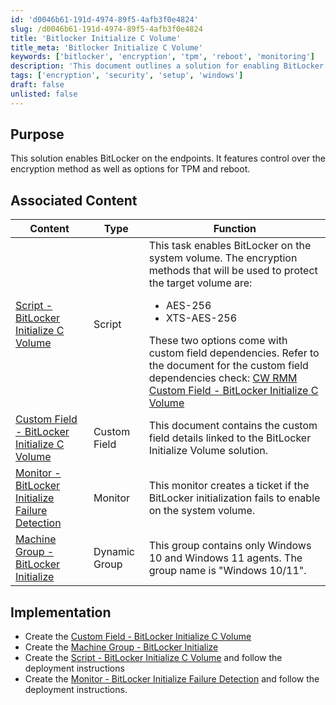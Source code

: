 ```yaml
---
id: 'd0046b61-191d-4974-89f5-4afb3f0e4824'
slug: /d0046b61-191d-4974-89f5-4afb3f0e4824
title: 'Bitlocker Initialize C Volume'
title_meta: 'Bitlocker Initialize C Volume'
keywords: ['bitlocker', 'encryption', 'tpm', 'reboot', 'monitoring']
description: 'This document outlines a solution for enabling BitLocker on endpoints, including options for encryption methods and TPM control. It includes associated content such as scripts, custom fields, and monitors to ensure effective deployment and management of BitLocker encryption.'
tags: ['encryption', 'security', 'setup', 'windows']
draft: false
unlisted: false
---
```


## Purpose

This solution enables BitLocker on the endpoints. It features control over the encryption method as well as options for TPM and reboot.

## Associated Content

| Content                                                                                   | Type         | Function                                                                                                                                                                                                                          |
|-------------------------------------------------------------------------------------------|--------------|-----------------------------------------------------------------------------------------------------------------------------------------------------------------------------------------------------------------------------------|
| [Script - BitLocker Initialize C Volume](/docs/d920b865-7887-41b6-9fcd-b4802832d2a9) | Script       | This task enables BitLocker on the system volume. The encryption methods that will be used to protect the target volume are:<ul><li>AES-256</li><li>XTS-AES-256</li></ul>These two options come with custom field dependencies. Refer to the document for the custom field dependencies check: [CW RMM Custom Field - BitLocker Initialize C Volume](/docs/25f75989-92a9-49f9-b99b-a241b9f7d6ef) |
| [Custom Field - BitLocker Initialize C Volume](/docs/25f75989-92a9-49f9-b99b-a241b9f7d6ef) | Custom Field | This document contains the custom field details linked to the BitLocker Initialize Volume solution.                                                                                                                                    |
| [Monitor - BitLocker Initialize Failure Detection](/docs/9475b189-47c5-4682-b278-de406761113b) | Monitor      | This monitor creates a ticket if the BitLocker initialization fails to enable on the system volume.                                                                                                                    |
| [Machine Group - BitLocker Initialize](/docs/e52d302e-56a7-4438-8c4d-e53e5a16f751) | Dynamic Group| This group contains only Windows 10 and Windows 11 agents. The group name is "Windows 10/11".                                                                                                                             |

## Implementation

- Create the [Custom Field - BitLocker Initialize C Volume](/docs/25f75989-92a9-49f9-b99b-a241b9f7d6ef)
- Create the [Machine Group - BitLocker Initialize](/docs/e52d302e-56a7-4438-8c4d-e53e5a16f751)
- Create the [Script - BitLocker Initialize C Volume](/docs/d920b865-7887-41b6-9fcd-b4802832d2a9) and follow the deployment instructions
- Create the [Monitor - BitLocker Initialize Failure Detection](/docs/9475b189-47c5-4682-b278-de406761113b) and follow the deployment instructions.



